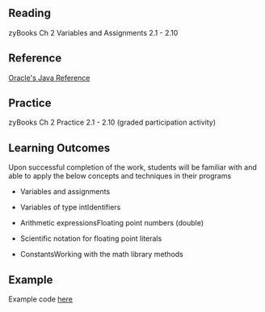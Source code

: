## Reading

zyBooks Ch 2 Variables and Assignments 2.1 - 2.10

## Reference
[Oracle's Java Reference](https://docs.oracle.com/javase/tutorial/index.html)

## Practice

zyBooks Ch 2 Practice 2.1 - 2.10 (graded participation activity)

## Learning Outcomes
Upon successful completion of the work, students will be familiar with and able to apply the below concepts and techniques in their programs

* Variables and assignments

* Variables of type intIdentifiers

* Arithmetic expressionsFloating point numbers (double)

* Scientific notation for floating point literals

* ConstantsWorking with the math library methods

## Example
Example code [here](https://github.com/ava11235/it211/blob/master/Example1.java)

